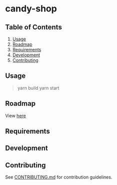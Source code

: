 # candy-shop

## Table of Contents

1. [Usage](#Usage)
1. [Roadmap](#Roadmap)
1. [Requirements](#requirements)
1. [Development](#development)
1. [Contributing](#contributing)

## Usage

> yarn build
> yarn start

## Roadmap

View [here](https://trello.com/b/5Sv5ljYg/candy-store)

## Requirements

## Development

## Contributing

See [CONTRIBUTING.md](CONTRIBUTING.md) for contribution guidelines.
